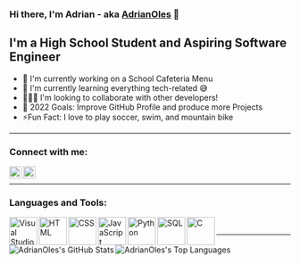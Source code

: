 ### Hi there, I'm Adrian - aka [AdrianOles] 👋

## I'm a High School Student and Aspiring Software Engineer
- 💪 I'm currently working on a School Cafeteria Menu
- 🌱 I'm currently learning everything tech-related 😅
- 🧑‍🤝‍🧑 I'm looking to collaborate with other developers!
- 🎯 2022 Goals: Improve GitHub Profile and produce more Projects
- ⚡Fun Fact: I love to play soccer, swim, and mountain bike

---

### Connect with me:
[<img align="left" target=”_blank” alt="AdrianOles" width="22px" src="https://upload.wikimedia.org/wikipedia/commons/thumb/5/58/Instagram-Icon.png/800px-Instagram-Icon.png" />][instagram]
[<img align="left" target=”_blank” alt="AdrianOles" width="22px" src="https://www.iconpacks.net/icons/2/free-twitter-logo-icon-2429-thumb.png" />][twitter]
<br/>

---

### Languages and Tools:

<img align="left" target=”_blank” alt="Visual Studio Code" width="50px" src="https://upload.wikimedia.org/wikipedia/commons/thumb/9/9a/Visual_Studio_Code_1.35_icon.svg/2048px-Visual_Studio_Code_1.35_icon.svg.png" />
<img align="left" target=”_blank” alt="HTML" width="50px" src="https://cdn-icons-png.flaticon.com/512/732/732212.png" />
<img align="left" target=”_blank” alt="CSS" width="50px" src="https://cdn-icons-png.flaticon.com/512/732/732190.png" />
<img align="left" target=”_blank” alt="JavaScript" width="50px" src="https://icon-library.com/images/javascript-icon-png/javascript-icon-png-23.jpg" />
<img align="left" target=”_blank” alt="Python" width="50px" src="https://cdn3.iconfinder.com/data/icons/logos-and-brands-adobe/512/267_Python-512.png" />
<img align="left" target=”_blank” alt="SQL" width="50px" src="https://icons-for-free.com/download-icon-file+sql+icon-1320183612970878250_512.png" />
<img align="left" target=”_blank” alt="C" width="50px" src="https://www.pngkit.com/png/full/101-1010012_c-programming-icon-c-programming-language-logo.png" />
<br/>

---

<img align="left" target=”_blank” alt="AdrianOles's GitHub Stats" src="https://github-readme-stats.vercel.app/api?username=AdrianOles&show_icons=true&hide_border=true" />

<img align="left" target=”_blank” alt="AdrianOles's Top Languages" src="https://github-readme-stats.vercel.app/api/top-langs/?username=AdrianOles&layout=compact" />

[instagram]: https://www.instagram.com/adrian._oles/?hl=en
[twitter]: https://twitter.com/AdrianOlesniew2
[AdrianOles]: https://github.com/AdrianOles

